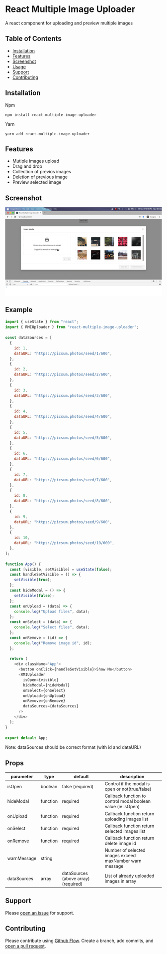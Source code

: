# React Multiple Image Uploader

A react component for uploading and preview multiple images

## Table of Contents

- [Installation](#installation)
- [Features](#features)
- [Screenshot](#screenshot)
- [Usage](#usage)
- [Support](#support)
- [Contributing](#contributing)

## Installation

Npm

```
npm install react-multiple-image-uploader
```

Yarn

```
yarn add react-multiple-image-uploader
```

## Features

- Mutiple images upload
- Drag and drop
- Collection of previos images
- Deletion of previous image
- Preview selected image

## Screenshot

![React Multiple Image Uploader](screenshot/image.gif?raw=true "React Multiple Image Uploader")

## Example

```js
import { useState } from "react";
import { RMIUploader } from "react-multiple-image-uploader";

const dataSources = [
  {
    id: 1,
    dataURL: "https://picsum.photos/seed/1/600",
  },
  {
    id: 2,
    dataURL: "https://picsum.photos/seed/2/600",
  },
  {
    id: 3,
    dataURL: "https://picsum.photos/seed/3/600",
  },
  {
    id: 4,
    dataURL: "https://picsum.photos/seed/4/600",
  },
  {
    id: 5,
    dataURL: "https://picsum.photos/seed/5/600",
  },
  {
    id: 6,
    dataURL: "https://picsum.photos/seed/6/600",
  },
  {
    id: 7,
    dataURL: "https://picsum.photos/seed/7/600",
  },
  {
    id: 8,
    dataURL: "https://picsum.photos/seed/8/600",
  },
  {
    id: 9,
    dataURL: "https://picsum.photos/seed/9/600",
  },
  {
    id: 10,
    dataURL: "https://picsum.photos/seed/10/600",
  },
];

function App() {
  const [visible, setVisible] = useState(false);
  const handleSetVisible = () => {
    setVisible(true);
  };
  const hideModal = () => {
    setVisible(false);
  };
  const onUpload = (data) => {
    console.log("Upload files", data);
  };
  const onSelect = (data) => {
    console.log("Select files", data);
  };
  const onRemove = (id) => {
    console.log("Remove image id", id);
  };

  return (
    <div className="App">
      <button onClick={handleSetVisible}>Show Me</button>
      <RMIUploader
        isOpen={visible}
        hideModal={hideModal}
        onSelect={onSelect}
        onUpload={onUpload}
        onRemove={onRemove}
        dataSources={dataSources}
      />
    </div>
  );
}

export default App;
```

Note: dataSources should be correct format (with id and dataURL)

## Props

| parameter   | type     | default                              | description                                                  |
| ----------- | -------- | ------------------------------------ | ------------------------------------------------------------ |
| isOpen      | boolean  | false (required)                     | Control if the modal is open or not(true/false)              |
| hideModal   | function | required                             | Callback function to control modal boolean value (ie isOpen) |
| onUpload    | function | required                             | Callback function return uploading images list               |
| onSelect    | function | required                             | Callback function return selected images list                |
| onRemove    | function | required                             | Callback function return delete image id                     |
| warnMessage | string   |                                      | Number of selected images exceed maxNumber warn message      |
| dataSources | array    | dataSources (above array) (required) | List of already uploaded images in array                     |

## Support

Please [open an issue](https://github.com/arjunghimire/react-multiple-image-uploader/issues/new) for support.

## Contributing

Please contribute using [Github Flow](https://guides.github.com/introduction/flow/). Create a branch, add commits, and [open a pull request](https://github.com/arjunghimire/react-multiple-image-uploader/compare/).
